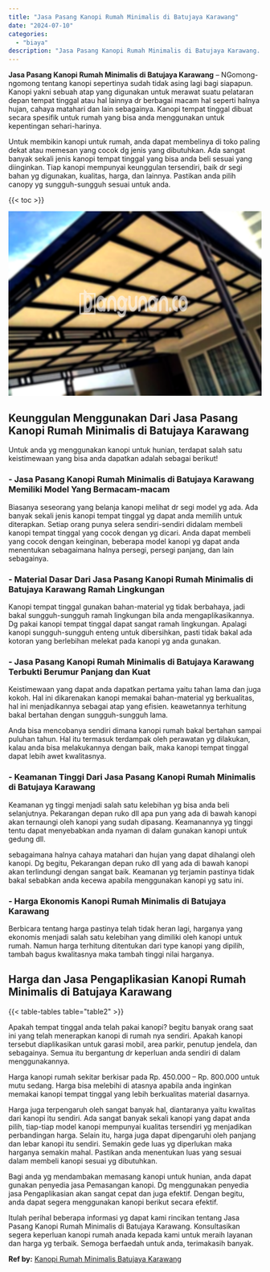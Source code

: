 ```yaml
---
title: "Jasa Pasang Kanopi Rumah Minimalis di Batujaya Karawang"
date: "2024-07-10"
categories: 
  - "biaya"
description: "Jasa Pasang Kanopi Rumah Minimalis di Batujaya Karawang. Itulah perihal beberapa informasi yg dapat kami rincikan tentang Jasa Pasang Kanopi Rumah Minimalis..."
---
```


**Jasa Pasang Kanopi Rumah Minimalis di Batujaya Karawang** – NGomong-ngomong tentang kanopi sepertinya sudah tidak asing lagi bagi siapapun. Kanopi yakni sebuah atap yang digunakan untuk merawat suatu pelataran depan tempat tinggal atau hal lainnya dr berbagai macam hal seperti halnya hujan, cahaya matahari dan lain sebagainya. Kanopi tempat tinggal dibuat secara spesifik untuk rumah yang bisa anda menggunakan untuk kepentingan sehari-harinya.

Untuk membikin kanopi untuk rumah, anda dapat membelinya di toko paling dekat atau memesan yang cocok dg jenis yang dibutuhkan. Ada sangat banyak sekali jenis kanopi tempat tinggal yang bisa anda beli sesuai yang diinginkan. Tiap kanopi mempunyai keunggulan tersendiri, baik dr segi bahan yg digunakan, kualitas, harga, dan lainnya. Pastikan anda pilih canopy yg sungguh-sungguh sesuai untuk anda.

{{< toc >}}

![Jasa Pasang Kanopi Rumah Minimalis di Batujaya Karawang](/images/harga-kanopi-minimalis-30.png)

## Keunggulan Menggunakan Dari Jasa Pasang Kanopi Rumah Minimalis di Batujaya Karawang

Untuk anda yg menggunakan kanopi untuk hunian, terdapat salah satu keistimewaan yang bisa anda dapatkan adalah sebagai berikut!

### \- Jasa Pasang Kanopi Rumah Minimalis di Batujaya Karawang Memiliki Model Yang Bermacam-macam

Biasanya seseorang yang belanja kanopi melihat dr segi model yg ada. Ada banyak sekali jenis kanopi tempat tinggal yg dapat anda memilih untuk diterapkan. Setiap orang punya selera sendiri-sendiri didalam membeli kanopi tempat tinggal yang cocok dengan yg dicari. Anda dapat membeli yang cocok dengan keinginan, beberapa model kanopi yg dapat anda menentukan sebagaimana halnya persegi, persegi panjang, dan lain sebagainya.

### \- Material Dasar Dari Jasa Pasang Kanopi Rumah Minimalis di Batujaya Karawang Ramah Lingkungan

Kanopi tempat tinggal gunakan bahan-material yg tidak berbahaya, jadi bakal sungguh-sungguh ramah lingkungan bila anda mengaplikasikannya. Dg pakai kanopi tempat tinggal dapat sangat ramah lingkungan. Apalagi kanopi sungguh-sungguh enteng untuk dibersihkan, pasti tidak bakal ada kotoran yang berlebihan melekat pada kanopi yg anda gunakan.

### \- Jasa Pasang Kanopi Rumah Minimalis di Batujaya Karawang Terbukti Berumur Panjang dan Kuat

Keistimewaan yang dapat anda dapatkan pertama yaitu tahan lama dan juga kokoh. Hal ini dikarenakan kanopi memakai bahan-material yg berkualitas, hal ini menjadikannya sebagai atap yang efisien. keawetannya terhitung bakal bertahan dengan sungguh-sungguh lama.

Anda bisa mencobanya sendiri dimana kanopi rumah bakal bertahan sampai puluhan tahun. Hal itu termasuk terdampak oleh perawatan yg dilakukan, kalau anda bisa melakukannya dengan baik, maka kanopi tempat tinggal dapat lebih awet kwalitasnya.

### \- Keamanan Tinggi Dari Jasa Pasang Kanopi Rumah Minimalis di Batujaya Karawang

Keamanan yg tinggi menjadi salah satu kelebihan yg bisa anda beli selanjutnya. Pekarangan depan ruko dll apa pun yang ada di bawah kanopi akan ternaungi oleh kanopi yang sudah dipasang. Keamanannya yg tinggi tentu dapat menyebabkan anda nyaman di dalam gunakan kanopi untuk gedung dll.

sebagaimana halnya cahaya matahari dan hujan yang dapat dihalangi oleh kanopi. Dg begitu, Pekarangan depan ruko dll yang ada di bawah kanopi akan terlindungi dengan sangat baik. Keamanan yg terjamin pastinya tidak bakal sebabkan anda kecewa apabila menggunakan kanopi yg satu ini.

### \- Harga Ekonomis Kanopi Rumah Minimalis di Batujaya Karawang

Berbicara tentang harga pastinya telah tidak heran lagi, harganya yang ekonomis menjadi salah satu kelebihan yang dimiliki oleh kanopi untuk rumah. Namun harga terhitung ditentukan dari type kanopi yang dipilih, tambah bagus kwalitasnya maka tambah tinggi nilai harganya.

## Harga dan Jasa Pengaplikasian Kanopi Rumah Minimalis di Batujaya Karawang

{{< table-tables table="table2" >}}

Apakah tempat tinggal anda telah pakai kanopi? begitu banyak orang saat ini yang telah menerapkan kanopi di rumah nya sendiri. Apakah kanopi tersebut diaplikasikan untuk garasi mobil, area parkir, penutup jendela, dan sebagainya. Semua itu bergantung dr keperluan anda sendiri di dalam menggunakannya.

Harga kanopi rumah sekitar berkisar pada Rp. 450.000 – Rp. 800.000 untuk mutu sedang. Harga bisa melebihi di atasnya apabila anda inginkan memakai kanopi tempat tinggal yang lebih berkualitas material dasarnya.

Harga juga terpengaruh oleh sangat banyak hal, diantaranya yaitu kwalitas dari kanopi itu sendiri. Ada sangat banyak sekali kanopi yang dapat anda pilih, tiap-tiap model kanopi mempunyai kualitas tersendiri yg menjadikan perbandingan harga. Selain itu, harga juga dapat dipengaruhi oleh panjang dan lebar kanopi itu sendiri. Semakin gede luas yg diperlukan maka harganya semakin mahal. Pastikan anda menentukan luas yang sesuai dalam membeli kanopi sesuai yg dibutuhkan.

Bagi anda yg mendambakan memasang kanopi untuk hunian, anda dapat gunakan penyedia jasa Pemasangan kanopi. Dg menggunakan penyedia jasa Pengaplikasian akan sangat cepat dan juga efektif. Dengan begitu, anda dapat segera menggunakan kanopi berikut secara efektif.

Itulah perihal beberapa informasi yg dapat kami rincikan tentang Jasa Pasang Kanopi Rumah Minimalis di Batujaya Karawang. Konsultasikan segera keperluan kanopi rumah anada kepada kami untuk meraih layanan dan harga yg terbaik. Semoga berfaedah untuk anda, terimakasih banyak.

**Ref by:**  [Kanopi Rumah Minimalis Batujaya Karawang](https://id.wikipedia.org/wiki/Kanopi)
